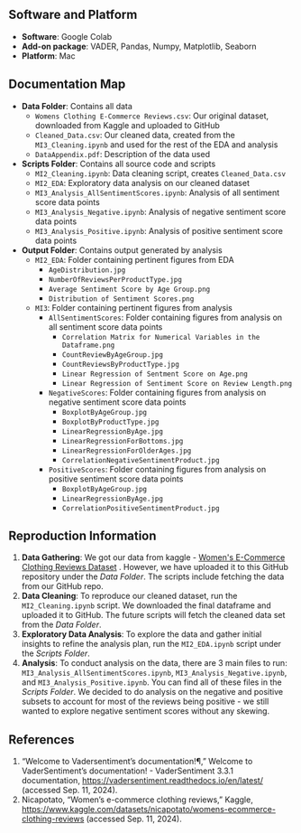 ## Software and Platform

- **Software**: Google Colab
- **Add-on package**: VADER, Pandas, Numpy, Matplotlib, Seaborn
- **Platform**: Mac

## Documentation Map

- **Data Folder**: Contains all data
  - `Womens Clothing E-Commerce Reviews.csv`: Our original dataset, downloaded from Kaggle and uploaded to GitHub
  - `Cleaned_Data.csv`: Our cleaned data, created from the `MI3_Cleaning.ipynb` and used for the rest of the EDA and analysis
  - `DataAppendix.pdf`: Description of the data used
- **Scripts Folder**: Contains all source code and scripts
  - `MI2_Cleaning.ipynb`: Data cleaning script, creates `Cleaned_Data.csv`
  - `MI2_EDA`: Exploratory data analysis on our cleaned dataset
  - `MI3_Analysis_AllSentimentScores.ipynb`: Analysis of all sentiment score data points
  - `MI3_Analysis_Negative.ipynb`: Analysis of negative sentiment score data points
  - `MI3_Analysis_Positive.ipynb`: Analysis of positive sentiment score data points
- **Output Folder**: Contains output generated by analysis
  - `MI2_EDA`: Folder containing pertinent figures from EDA
      - `AgeDistribution.jpg`
      - `NumberOfReviewsPerProductType.jpg`
      - `Average Sentiment Score by Age Group.png`
      - `Distribution of Sentiment Scores.png`
  - `MI3`: Folder containing pertinent figures from analysis
      - `AllSentimentScores`: Folder containing figures from analysis on all sentiment score data points
          - `Correlation Matrix for Numerical Variables in the Dataframe.png`
          - `CountReviewByAgeGroup.jpg`
          - `CountReviewsByProductType.jpg`
          - `Linear Regression of Sentment Score on Age.png`
          - `Linear Regression of Sentiment Score on Review Length.png`
      - `NegativeScores`: Folder containing figures from analysis on negative sentiment score data points
          - `BoxplotByAgeGroup.jpg`
          - `BoxplotByProductType.jpg`
          - `LinearRegressionByAge.jpg`
          - `LinearRegressionForBottoms.jpg`
          - `LinearRegressionForOlderAges.jpg`
          - `CorrelationNegativeSentimentProduct.jpg`
      - `PositiveScores`: Folder containing figures from analysis on positive sentiment score data points
          - `BoxplotByAgeGroup.jpg`
          - `LinearRegressionByAge.jpg`
          - `CorrelationPositiveSentimentProduct.jpg`

## Reproduction Information

1. **Data Gathering**: We got our data from kaggle - [Women's E-Commerce Clothing Reviews Dataset](https://www.kaggle.com/datasets/nicapotato/womens-ecommerce-clothing-reviews) . However, we have uploaded it to this GitHub repository under the _Data Folder_. The scripts include fetching the data from our GitHub repo.
2. **Data Cleaning**: To reproduce our cleaned dataset, run the `MI2_Cleaning.ipynb` script. We downloaded the final dataframe and uploaded it to GitHub. The future scripts will fetch the cleaned data set from the _Data Folder_.
3. **Exploratory Data Analysis**: To explore the data and gather initial insights to refine the analysis plan, run the `MI2_EDA.ipynb` script under the _Scripts Folder_.
4. **Analysis**: To conduct analysis on the data, there are 3 main files to run: `MI3_Analysis_AllSentimentScores.ipynb`, `MI3_Analysis_Negative.ipynb`, and `MI3_Analysis_Positive.ipynb`. You can find all of these files in the _Scripts Folder_. We decided to do analysis on the negative and positive subsets to account for most of the reviews being positive - we still wanted to explore negative sentiment scores without any skewing.

## References
1. “Welcome to Vadersentiment’s documentation!¶,” Welcome to VaderSentiment’s documentation! - VaderSentiment 3.3.1 documentation, https://vadersentiment.readthedocs.io/en/latest/ (accessed Sep. 11, 2024).
2. Nicapotato, “Women’s e-commerce clothing reviews,” Kaggle, https://www.kaggle.com/datasets/nicapotato/womens-ecommerce-clothing-reviews (accessed Sep. 11, 2024).

